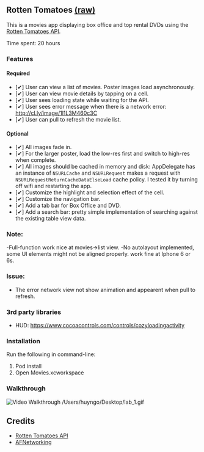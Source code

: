 ## Rotten Tomatoes [(raw)](?raw=1)

This is a movies app displaying box office and top rental DVDs using the [Rotten Tomatoes API](http://developer.rottentomatoes.com/docs/read/JSON).

Time spent: 20 hours 

### Features

#### Required

- [✔︎] User can view a list of movies. Poster images load asynchronously.
- [✔︎] User can view movie details by tapping on a cell.
- [✔︎] User sees loading state while waiting for the API.
- [✔︎] User sees error message when there is a network error: http://cl.ly/image/1l1L3M460c3C
- [✔︎] User can pull to refresh the movie list.

#### Optional

- [✔︎] All images fade in.
- [✔︎] For the larger poster, load the low-res first and switch to high-res when complete.
- [✔︎] All images should be cached in memory and disk: AppDelegate has an instance of `NSURLCache` and `NSURLRequest` makes a request with `NSURLRequestReturnCacheDataElseLoad` cache policy. I tested it by turning off wifi and restarting the app.
- [✔︎] Customize the highlight and selection effect of the cell.
- [✔︎] Customize the navigation bar.
- [✔︎] Add a tab bar for Box Office and DVD.
- [✔︎] Add a search bar: pretty simple implementation of searching against the existing table view data.

### Note:

-Full-function work nice at movies->list view.
-No autolayout implemented, some UI elements might not be aligned properly. work fine at Iphone 6 or 6s.

### Issue:

- The error network view not show animation and appearent when pull to refresh.

### 3rd party libraries

- HUD: https://www.cocoacontrols.com/controls/cozyloadingactivity

### Installation

Run the following in command-line:
 1. Pod install
 2. Open Movies.xcworkspace


### Walkthrough
![Video Walkthrough](http://i.imgur.com/SQnEp6P.gifv)
/Users/huyngo/Desktop/lab_1.gif


Credits
---------
* [Rotten Tomatoes API](http://developer.rottentomatoes.com/docs/read/JSON)
* [AFNetworking](https://github.com/AFNetworking/AFNetworking)
